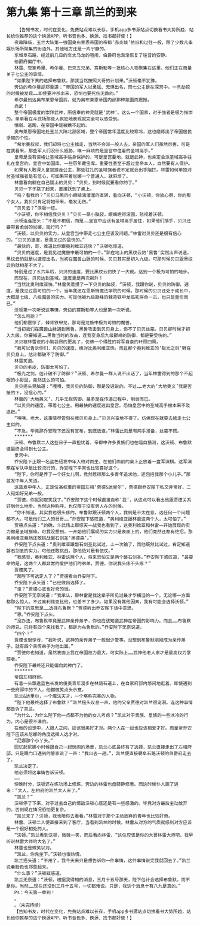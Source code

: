 # 第九集 第十三章 凯兰的到来
        【告知书友，时代在变化，免费站点难以长存，手机app多书源站点切换看书大势所趋，站长给你推荐的这个换源APP，听书音色多、换源、找书都好使！】
       夜幕降临，玉兰大陆第一强国奥布莱恩帝国的帝都‘赤炎城’依旧和过往一般，除了少数几条娱乐场所聚集的街道外，其他地方还是一片宁静的。
       东城阜石路，经过前几日的车水马龙的喧闹，伯爵府也渐渐恢复了往昔的安静。
       伯爵府偏厅中。
       林雷、管家希里、希尔曼、巴克五兄弟、赛斯勒等一批核心人物聚集在这里，他们正在商量关于七公主的事情。
       “如果陛下真的选择布鲁默，那我当然按照大哥的计划来。”沃顿毫不犹豫。
       旁边的希尔曼却郑重道：“帝国的军人以勇猛、无惧出名，而七公主是在深宫中。一旦劫掠的时候被发现……即使要冲杀出来，恐怕也要死伤无数的。”
       希尔曼到达奥布莱恩帝国后，就为奥布莱恩帝国内部那种氛围而震撼。
       尚武！
       整个帝国极度的崇拜武神，所信奉的神灵就是‘武神’。这么一个国家，对于强者是极为推崇的。单单看在斗武场那些人疯狂地表现就完全可以感受到。
       懦弱、逃跑，在帝国中是被瞧不起的。
       奥布莱恩帝国地处玉兰大陆北部区域，整个帝国常年温度比较寒冷，这也磨练出了帝国居民坚韧的个性。
       “希尔曼叔叔，我们却将七公主掳走，当然不会派一般人去，帝国的军人们虽然厉害，可是在我看来，那些军人们没什么威胁，唯一麻烦的是皇宫中住着的圣域高手。”
       皇帝是没有资格让圣域高手贴身保护的，可是皇宫要地，就是武神，也肯定会派圣域高手驻扎在皇宫的。皇宫中如国库、一些历年藏宝库。重要性甚至于超过皇帝本人，自然要有人保护。
       如果有人敢深入皇宫掳走公主，那些驻扎的圣域强者说不定就会出手阻拦。林雷如何单独对付圣域强者是有信心，可如果带着尼娜一个普通人，就麻烦了。
       林雷看向躺在自己腿上的贝贝：“贝贝，到时候就要看你的了。”
       贝贝一下子跳了起来，直接跃到了桌上。
       “呜？看我的？”贝贝乌黑的小眼睛滴溜溜的直转，看向沃顿，“小沃顿，你放心啊，你的那个女人，我贝贝肯定将她带来，毫发无伤。”
       “贝贝去？”沃顿一怔。
       “小沃顿，你不相信我贝贝？”贝贝一昂小脑袋，眼睛瞪得滚圆，怒视着沃顿。
       沃顿连连摇头：“不是不相信，而是……皇宫中应该有圣域高手居住，如果他们插手，贝贝还要带着柔弱的尼娜，能行吗？”
       “沃顿，以贝贝的实力，从皇宫当中带走七公主应该没问题。”林雷对贝贝还是很有信心的，“贝贝的速度，是我见过的最快的。”
       “最快的，哥，难道比你跟奥利维亚还快？”沃顿吃惊道。
       “贝贝的速度，是我见过魔兽中最可怕的一个。”趴在地上的黑纹云豹‘黑鲁’突然出声说道，黑纹云豹就是以速度出名，当初在魔兽山脉的时候，贝贝其实是初入九级。可那时候贝贝跟黑纹云豹就相差不大了。
       特别是过了五六年后，贝贝的速度，要比黑纹云豹快了一大截。达到一个极为可怕的地步。
       而现在，贝贝达到圣域。速度更是再次飙升！
       “当然比奥利维亚快。”林雷笑着摸了一下贝贝的脑袋，“沃顿，我跟你说，贝贝的防御、速度，是我见过最可怕的一个。当年我还在恩斯特魔法学院的时候，那时候的贝贝还处于成长中，大概是七级、八级魔兽的实力。可是他被九级巅峰的棘背铁甲龙临死拼命一击，也只是重伤而已。”
       沃顿第一次听说这事情，旁边的赛斯勒等人也是第一次听说。
       “怎么可能？”
       他们都震惊了，棘背铁甲龙，那可是龙族中极为可怕的魔兽。
       “当初我们在魔兽山脉遇到黑鲁，黑鲁攻击到贝贝身上，伤不了贝贝丝毫。贝贝那时候才初入九级。你要知道……黑鲁当时的攻击，连我变身后九级巅峰的防御，都是要受伤的。”
       贝贝被林雷说的小脑袋昂的更高了，仿佛一个得胜的将军自豪的环顾四周。
       “我可以告诉你们，贝贝的速度，绝对比奥利维亚快。而且那个奥利维亚的‘极光之剑’劈在贝贝身上，估计都破不了防御。”
       林雷笑道。
       贝贝的毛皮，防御太可怕了。
       “极光之剑，估计破不了防御？”沃顿、希尔曼一群人说不出话了，当年林雷得到的那个不起眼的小影鼠，竟然这么的可怕。
       贝贝摇头晃脑道：“嘎嘎，我贝贝的防御，那是没话说的。不过……老大的‘大地奥义’我是否接的下，没信心的。”
       林雷的‘大地奥义’，几乎无视防御。最多是在传递过程中，削弱而已。
       “以贝贝的速度，带着七公主。用最快的速度逃出皇宫。恐怕皇宫中的圣域高手根本来不及追赶。”
       “嘿嘿，老大，这事情尽管包在我贝贝身上。”贝贝兴奋地不得了。仿佛现在就要去掳走七公主似的。
       “不急。毕竟那乔安陛下还没有宣布，到底选谁。”林雷此刻是有两手准备，丝毫不慌。
       *******
       沃顿、布鲁默二人这些日子一直担忧着，帝都中许多贵族们也在暗自猜测，这沃顿、布鲁默谁最终会得到七公主。
       皇宫中。
       乔安陛下正跟一名蓝色短发中年人相对而坐，在他们面前的桌上正放着一盘军演棋。这军演棋在军队中是比较流行的，乔安陛下平常也比较喜好这个。
       “陛下，你可是养了一个好女儿啊，竟然惹得那么多青年追求他。还包括我那个小儿子。”那蓝发中年人笑道。
       这蓝发中年人，正是位高权重的帝国左相‘贾德&达里尔’，贾德跟乔安陛下私交非常好，二人宛如好兄弟一般。
       “贾德，你就别取笑我了。”乔安陛下这个时候直接自称‘我’，从这点可以看出他跟贾德关系好到什么地步。当然这种称呼，也仅限于没有旁人在的时候。
       “你不知道，其实我也很头疼的。布鲁默跟沃顿两个人，我倒是不太在意。选任何一个问题都不大。可是他们二人的哥哥……”乔安陛下感叹道，“奥利维亚跟林雷这两个人，太可怕了。”
       贾德点头道：“的确，斗武场上那惊天一战我也看到了，这奥利维亚和林雷一开始展现的实力都是圣域巅峰。可我没想到，一开始他们展现的实力只是表面上的，他们竟然还都有绝招。那奥利维亚竟然还敢挑战磐石剑圣‘黑德森’。”
       乔安陛下点头道：“奥利维亚跟磐石剑圣比试过，上一次输了，而他既然比试过，肯定知道磐石剑圣的实力。可他还敢挑战，那他绝对是有依仗。”
       “我感觉，奥利维亚、林雷这两个人，将来恐怕又是两个磐石剑圣。”乔安陛下感叹道，“最要命的是，这两个人都非常的爱护他们的弟弟，贾德，你说我头疼不头疼？”
       贾德笑了。
       “那陛下可选定人了？”贾德看向乔安陛下。
       乔安陛下点头道：“已经做出选择了。
       “谁？”贾德心底也好奇的很。
       乔安陛下无奈说道：“我承认，那林雷是我这辈子所见过最才华横溢的一个。无论哪一方面都那么惊人。不过奥利维亚比他，也差不了多少。如果没有其他因素，我有可能会选择沃顿。”
       “陛下的意思是……选择布鲁默？”贾德听出乔安陛下话中意思。
       “恩。”乔安陛下点头。
       “没办法，布鲁默毕竟是武神亲传弟子，你也应该知道武神在帝国的影响力。而且……布鲁默的师兄，已经有四个来找我了。都是为布鲁默的。”乔安陛下无奈说道。
       “四个？”
       贾德也很惊讶，“我听说，武神的亲传弟子一般很少管事。没想到布鲁默刚刚成为亲传弟子，就有四个亲传弟子为他出面。”
       “贾德你也知道，虽然表面上我在帝国权力最大。可实际上……武神他老人家才是最高权力掌控者。”
       乔安陛下最终还只能偏向武神门了。
       *******
       帝国左相府邸。
       有着一头飘逸蓝色长发的俊美青年漫步在林荫石道上，在自家府邸内悠闲地逛着。即使遇到一些府邸中的下人，他都微笑点头示意。
       凯兰&达里尔，一个魔法天才，一个堪称完美的人物。
       “陛下他最终选择了布鲁默？”凯兰摇头叹息一声，他的父亲贾德对凯兰很宠溺。连这种事情都告诉了凯兰。
       “为什么，为什么陛下他一点都不为他的女儿考虑？”凯兰对于贵族、皇族的一些冰冷的行为，内心是很不满的。
       在他的设想中，人跟人之间，应该很美好才对。两个人在一起也应该相爱才好。而皇帝乔安陛下应该从尼娜的角度选择人选才对。
       “尼娜那个小丫头。”
       回忆起尼娜小时候跟自己一起玩闹的场景，凯兰心底最终有了选择，凯兰直接走出了左相府邸，只是跟门口遇到的管家说了一声：“我出去一趟。”，凯兰便直接朝阜石路沃顿的伯爵府走去了。
       凯兰决定了。
       他必须将这事情告诉沃顿。
       ……
       傍晚时分，沃顿还在练功场上修炼，旁边的林雷也盘膝静修着。而这时候仆人跑了进来：“大人，左相府的凯兰大人来了。”
       “凯兰？”
       沃顿停了下来，对于过去自己的情敌沃顿心底还是有一些感激的。毕竟对方最后主动放弃的。否则现在情况恐怕更复杂。
       “凯兰来了？沃顿，我也陪你去看看。”林雷对于那个主动放弃的青年也比较好奇。
       林雷、沃顿二人便直接来到了客厅，当看到凯兰的时候，林雷从对方的气质就感到对方应该是一个很好相处的人。
       “沃顿。”凯兰看到沃顿，微微一笑，而后看向林雷，“这位应该是你的大哥林雷大师吧，我早听说林雷大师的大名了。”
       林雷也是微笑以对。
       “凯兰，你先坐下。”沃顿也很热情。
       凯兰摇头道：“不用了，我今天来只是想告诉你一件事情，这件事情说完我就回去了。”凯兰说着脸色也郑重起来。
       “什么事？”沃顿疑惑道。
       凯兰无奈道：“沃顿，根据我得知的消息，三月十五号那天，陛下估计会选择布鲁默，而不是你。当然……现在还没到三月十五号，一切都难说。只是，我这个消息十有八九是真的。”
       Ps：今天第一章到！
       。
       。（未完待续）
       【告知书友，时代在变化，免费站点难以长存，手机app多书源站点切换看书大势所趋，站长给你推荐的这个换源APP，听书音色多、换源、找书都好使！】